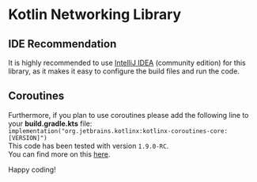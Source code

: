 # Kotlin Networking Library  

## IDE Recommendation

It is highly recommended to use <a href="https://www.jetbrains.com/idea/download/other.html">IntelliJ IDEA</a> (community edition) for this library, as it makes it easy to configure the build files and run the code.

## Coroutines

Furthermore, if you plan to use coroutines please add the following line to your __build.gradle.kts__ file:  
`implementation("org.jetbrains.kotlinx:kotlinx-coroutines-core:[VERSION]")`  
This code has been tested with version `1.9.0-RC`.  
You can find more on this <a href="https://github.com/Kotlin/kotlinx.coroutines#using-in-your-projects">here</a>.

Happy coding!
